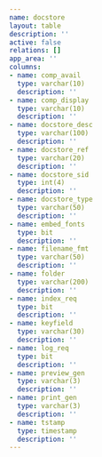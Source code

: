 ```yaml
---
name: docstore
layout: table
description: ''
active: false
relations: []
app_area: ''
columns:
- name: comp_avail
  type: varchar(10)
  description: ''
- name: comp_display
  type: varchar(10)
  description: ''
- name: docstore_desc
  type: varchar(100)
  description: ''
- name: docstore_ref
  type: varchar(20)
  description: ''
- name: docstore_sid
  type: int(4)
  description: ''
- name: docstore_type
  type: varchar(50)
  description: ''
- name: embed_fonts
  type: bit
  description: ''
- name: filename_fmt
  type: varchar(50)
  description: ''
- name: folder
  type: varchar(200)
  description: ''
- name: index_req
  type: bit
  description: ''
- name: keyfield
  type: varchar(30)
  description: ''
- name: log_req
  type: bit
  description: ''
- name: preview_gen
  type: varchar(3)
  description: ''
- name: print_gen
  type: varchar(3)
  description: ''
- name: tstamp
  type: timestamp
  description: ''
---
```


